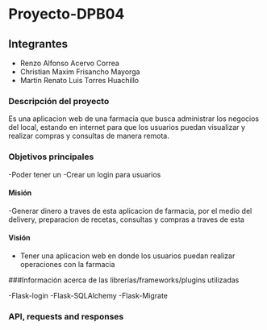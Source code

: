 # Proyecto-DPB04

## Integrantes

- Renzo Alfonso Acervo Correa
- Christian Maxim Frisancho Mayorga
- Martin Renato Luis Torres Huachillo

### Descripción del proyecto

Es una aplicacion web de una farmacia que busca administrar los negocios del local, estando en internet para que los usuarios puedan visualizar y realizar compras y consultas de manera remota.

### Objetivos principales

-Poder tener un
-Crear un login para usuarios 


#### Misión

-Generar dinero a traves de esta aplicacion de farmacia, por el medio del delivery, preparacion de recetas, consultas y compras a traves de esta

#### Visión

- Tener una aplicacion web en donde los usuarios puedan realizar operaciones con la farmacia

###Información acerca de las librerías/frameworks/plugins utilizadas

-Flask-login
-Flask-SQLAlchemy
-Flask-Migrate


### API, requests and responses






